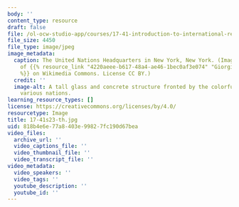 ```yaml
---
body: ''
content_type: resource
draft: false
file: /ol-ocw-studio-app/courses/17-41-introduction-to-international-relations-spring-2023/17-41s23-th.jpg
file_size: 4450
file_type: image/jpeg
image_metadata:
  caption: The United Nations Headquarters in New York, New York. (Image courtesy
    of {{% resource_link "4220aeee-b617-48a4-ae46-1bec0af3e074" "Giorgio Galeotti"
    %}} on Wikimedia Commons. License CC BY.)
  credit: ''
  image-alt: A tall glass and concrete structure fronted by the colorful flags of
    various nations.
learning_resource_types: []
license: https://creativecommons.org/licenses/by/4.0/
resourcetype: Image
title: 17-41s23-th.jpg
uid: 818b4e6e-77a8-403e-9982-7fc190d67bea
video_files:
  archive_url: ''
  video_captions_file: ''
  video_thumbnail_file: ''
  video_transcript_file: ''
video_metadata:
  video_speakers: ''
  video_tags: ''
  youtube_description: ''
  youtube_id: ''
---
```


